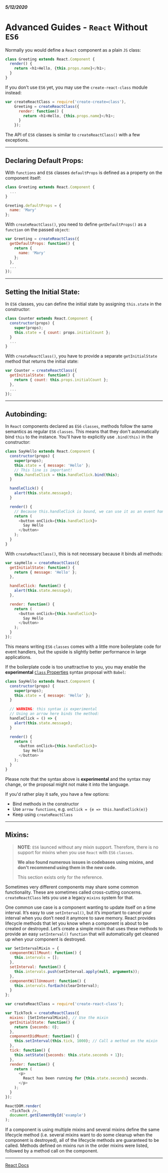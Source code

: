 ##### 5/12/2020
# Advanced Guides - `React` Without `ES6`
Normally you would define a `React` component as a plain `JS` class:

```js
class Greeting extends React.Component {
  render() {
    return <h1>Hello, {this.props.name}</h1>;
  }
}
```

If you don't use `ES6` yet, you may use the `create-react-class` module instead:

```js
var createReactClass = require('create-create=class'),
    Greeting = createReactClass({
      render: function() {
        return <h1>Hello, {this.props.name}</h1>;
      }
    });
```

The API of `ES6` classes is similar to `createReactClass()` with a few exceptions.

---

## Declaring Default Props:
With `functions` and `ES6` classes `defaultProps` is defined as a property on the component itself:

```js
class Greeting extends React.Component {
  ...
}

Greeting.defaultProps = {
  name: 'Mary'
};
```

With `createReactClass()`, you need to define `getDefaultProps()` as a `function` on the passed `object`:

```js
var Greeting = createReactClass({
  getDefaultProps: function() {
    return {
      name: 'Mary'
    };
  },
  ...
});
```

---

## Setting the Initial State:
In `ES6` classes, you can define the initial state by assigning `this.state` in the constructor:

```js
class Counter extends React.Component {
  constructor(props) {
    super(props);
    this.state = { count: props.initialCount };
  }
  ...
}
```

With `createReactClass()`, you have to provide a separate `getInitialState` method that returns the initial state:

```js
var Counter = createReactClass({
  getInitialState: function() {
    return { count: this.props.initialCount };
  },
  ...
});
```

---

## Autobinding: 
In `React` components declared as `ES6` `classes`, methods follow the same semantics as regular `ES6` `classes`.  This means that they don't automatically bind `this` to the instance.  You'll have to explicitly use `.bind(this)` in the constructor:

```js
class SayHello extends React.Component {
  constructor(props) {
    super(props);
    this.state = { message: 'Hello' };
    // This line is important!
    this.handleClick = this.handleClick.bind(this);
  }

  handleClick() {
    alert(this.state.message);
  }

  render() {
    // Because this.handleClick is bound, we can use it as an event handler
    return (
      <button onClick={this.handleClick}>
        Say Hello
      </button>
    );
  }
}
```

With `createReactClass()`, this is not necessary because it binds all methods:

```js
var sayHello = createReactClass({
  getInitialState: function() {
    return { message: 'Hello' };
  },

  handleClick: function() {
    alert(this.state.message);
  },

  render: function() {
    return (
      <button onClick={this.handleClick}>
        Say Hello
      </button>
    );
  }
});
```

This means writing `ES6` `classes` comes with a little more boilerplate code for event handlers, but the upside is slightly better performance in large applications.

If the boilerplate code is too unattractive to you, you may enable the **experimental** [`Class` Properties](https://babeljs.io/docs/en/babel-plugin-transform-class-properties/) syntax proposal with `Babel`:

```js
class SayHello extends React.Component {
  constructor(props) {
    super(props);
    this.state = { message: 'Hello' };
  }

  // WARNING: this syntax is experimental
  // Using an arrow here binds the method:
  handleClick = () => {
    alert(this.state.message);
  }

  render() {
    return (
      <button onClick={this.handleClick}>
        Say Hello
      </button>
    );
  }
}
```

Please note that the syntax above is **experimental** and the syntax may change, or the proposal might not make it into the language.

If you'd rather play it safe, you have a few options:
  * Bind methods in the constructor
  * Use `arrow functions`, e.g. `onClick = {e => this.handleClick(e)}`
  * Keep using `createReactClass`

---

## Mixins:
  > **NOTE**: `ES6` launced without any mixin support.  Therefore, there is no support for mixins when you use `React` with `ES6` `classes`.
  > 
  > **We also found numerous issues in codebases using mixins, and don't recommend using them in the new code.**
  >
  > This section exists only for the reference.

Sometimes very different components may share some common functionality. These are sometimes called cross-cutting concerns. `createReactClass` lets you use a legacy `mixins` system for that.

One common use case is a component wanting to update itself on a time interval. It’s easy to use `setInterval()`, but it’s important to cancel your interval when you don’t need it anymore to save memory. React provides lifecycle methods that let you know when a component is about to be created or destroyed. Let’s create a simple mixin that uses these methods to provide an easy `setInterval()` `function` that will automatically get cleaned up when your component is destroyed.

```js
var SetIntervalMixin = {
  componentWillMount: function() {
    this.intervals = [];
  },
  setInterval: function() {
    this.intervals.push(setInterval.apply(null, arguments));
  },
  componentWillUnmount: function() {
    this.intervals.forEach(clearInterval);
  }
};

var createReactClass = require('create-react-class');

var TickTock = createReactClass({
  mixins: [SetIntervalMixin], // Use the mixin
  getInitialState: function() {
    return {seconds: 0};
  },
  componentDidMount: function() {
    this.setInterval(this.tick, 1000); // Call a method on the mixin
  },
  tick: function() {
    this.setState({seconds: this.state.seconds + 1});
  },
  render: function() {
    return (
      <p>
        React has been running for {this.state.seconds} seconds.
      </p>
    );
  }
});

ReactDOM.render(
  <TickTock />,
  document.getElementById('example')
);
```

If a component is using multiple mixins and several mixins define the same lifecycle method (i.e. several mixins want to do some cleanup when the component is destroyed), all of the lifecycle methods are guaranteed to be called. Methods defined on mixins run in the order mixins were listed, followed by a method call on the component.

---

[React Docs](https://reactjs.org/docs/profiler.html)